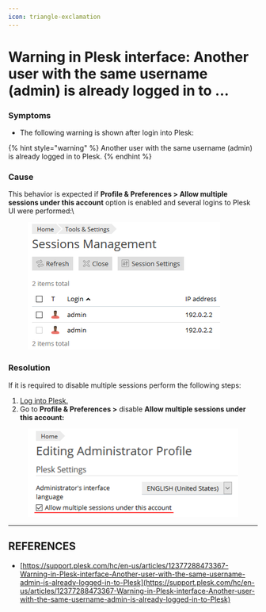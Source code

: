 ```yaml
---
icon: triangle-exclamation
---
```


# Warning in Plesk interface: Another user with the same username (admin) is already logged in to ...

### Symptoms

* The following warning is shown after login into Plesk:

{% hint style="warning" %}
Another user with the same username (admin) is already logged in to Plesk.
{% endhint %}

### Cause

This behavior is expected if **Profile & Preferences > Allow multiple sessions under this account** option is enabled and several logins to Plesk UI were performed:\


<figure><img src="../../../.gitbook/assets/image (1) (1) (1).png" alt=""><figcaption></figcaption></figure>



### Resolution

If it is required to disable multiple sessions perform the following steps:

1. [Log into Plesk.](https://plesk-new.zendesk.com/hc/en-us/articles/12377667582743-How-to-login-to-Plesk-)
2. Go to **Profile & Preferences >** disable **Allow multiple sessions under this account:**

<figure><img src="../../../.gitbook/assets/image (60).png" alt=""><figcaption></figcaption></figure>





***

## REFERENCES

* [https://support.plesk.com/hc/en-us/articles/12377288473367-Warning-in-Plesk-interface-Another-user-with-the-same-username-admin-is-already-logged-in-to-Plesk](https://support.plesk.com/hc/en-us/articles/12377288473367-Warning-in-Plesk-interface-Another-user-with-the-same-username-admin-is-already-logged-in-to-Plesk)

